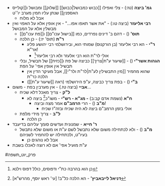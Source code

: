 * **גמ' ביצה** (טז:) - צלי ואפילו [[כבוש כמבושל|כבוש]] [[שלוק]] ומבושל ו[[קולייס האספנין]] שנתן עליו חמין מערב יו''ט
	* אבל לא מלוח
* **רבי אליעזר** (ביצה טו:) \- "את אשר תאפו אפו…" - אין אופין אלא על האפוי ואין מבשלין אלא על המבושל
	* **תוס'** () \- דהם ב' דינים נפרדים, כמו [[בישול עכו"ם]] ו[[פת עכו"ם]]
	* **ר"ת** (תוס' יז:) \- כן הלכה
		* **ר"י** \- הא רבי אליעזר (בן הורקנוס) שמותי הוא, ובירושלמי רבי יהושע פליג אר"א\!
			* אולי לר"ת הוא רבי אלעזר ולא רבי אליעזר[^1]
	* **הגהות אשר"י** () \- [[שיעור ע"ת|צריך]] כביצה של פת ו[[כזית]] של תבשיל, ובלי תבשיל אין אופין אפי' על הפת
		* שהוא מחמיר [[מין התבשילין לע"ת|לר"ת ולר"י]], אבל מעיקר הדין אין הלכה כר"ת
		* **ב"י** () \- בפת צריך כביצה, ע"פ הירושלמי (ראה [[שיעור ע"ת]])
* **אביי** (ביצה טז.) \- אין מערבין בפת \- משום…
	* **ל"ק** \- צריך מאכל דלא שכיח
		* **ח"א** (נשמת אדם קב:ב) **\- מג"א \- רש"י** \- משו"כ[^2] ביצה לא
			* **מ"ב** () \- הרי **הרמב"ם** אמר מצה וביצה\!
				* אולי בזמן הרמב"ם ביצה לא היה שכיח ובזה"ז שכיח
	* **ל"ב** \- צריך מידי מלפת
		* כן הלכה
* **ר' חייא** \- שמנונית ועדשים סומך עליהם בדיעבד
	* **מ"ב** () \- ולא לכתחילה משום שלא נתבשל לשם ע"ת או משום שלא נתבשל בעיו"ט, ולכתחילה יש להחמיר לשניהם
		* אבל לא נוהגים כן
* ע"ת מועיל אפי' אם לא רוצה לאכלו בשבת

[^1]: כן הוא בהרבה כת"י ודפוסים, כולל דפוס וילנא
[^2]: **דניאל לייבאביץ'** \- הא הלכה כל"ב\! \[עי' ראש יוסף, מהרש"א\]

#פרק_יוט_תשפה